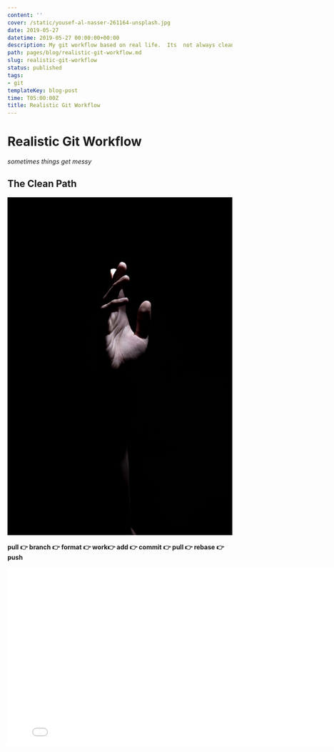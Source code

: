 ```yaml
---
content: ''
cover: /static/yousef-al-nasser-261164-unsplash.jpg
date: 2019-05-27
datetime: 2019-05-27 00:00:00+00:00
description: My git workflow based on real life.  Its  not always clean and simple.
path: pages/blog/realistic-git-workflow.md
slug: realistic-git-workflow
status: published
tags:
- git
templateKey: blog-post
time: T05:00:00Z
title: Realistic Git Workflow
---
```


# Realistic Git Workflow

_sometimes things get messy_

## The Clean Path

![](/akira-hojo-652732-unsplash.jpg)

**pull 👉 branch 👉 format 👉 work👉 add 👉 commit 👉 pull 👉 rebase 👉 push**

<iframe src='./clean' height=400 width=800 frameborder=None, >

### Pull

As complicated as that seems it is pretty straight forward.  When you sit down to work the first thing you do is to **pull** down the teams latest working "develop" branch from git.

    git checkout develop
    git pull

### Branch

Next create a new branch with a name that will remind you of what you are working on.  For your own sanity choose something descriptive. It is easy to get too many similar branches going and forget which branch is which.

    git checkout -b ingest_product_id_table

### Format

If you know which files in existance that you will be editing before you start work it is a good idea to format them in a commit early on to keep your working commits separate from formatting.  This will make it easier for reviewers to distinguish from your changes and formatting fixes.

If your team agrees to a consistent formatting logic, sticks to it and always remembers to run the linting/fixing tools you should not have anything to  change.  But thats not what this post is about, its about the real world.  People forget to run linters, some don't care, some may not even be aware of the teams formatting guidelines.  Talk to your team about these things and get on the same page.

I care about formatting, we all should.  We want to put out the best work we can in  our craft.  Realistically though I dont really care about nit picky stuff, I just want things consistant so that it makes things easier to read without me taking the time to swap  out quotes, and fix line spacing. I want a tool to do it for me, and when that tool runs I dont want it mixing in the same commit as my work.

    black .
    git add .
    git commit -m "FIX formatted with black"

### Work

Make your changes to your code, test them, document them, clean it up, do what you do best.

### add and commit

Next you will need to stage files that have changed for commit, and commit them.  This can be done in stages to make it clear what the progression was to finish the task you were assigned.

**add all files**

        git add .

**add a single file**

    git add "path/to/myfile.ext"

**one line commit message**

Here make sure that you create clear messages so that others know.  There are whole posts out there showing how to better write clear commit messages and why you should, check out those posts for more information.

    git commit -m "FEAT ingested product id table on pipeline"

**multi-line commit message**

If you want some more information in your commit message run `git commit` without `-m` and it will pop you into your configured git editor, which is vim by default.

### Super quick vim primer

By default when you run `git commit` you will pop into a vim editor and may want to throw your keyboard before you figure out exactly how to get out of the damn thing.  First type `i` to insert text.  Type out your commit message. Then hit `esc` followed by `:x`.  This is the most basic things you need, and will get you through a commit message.  Vim is a whole topic on its own.

### Integrate your changes

Now that you have made your changes and commited them its time to integrate them into the codebase so that everyone else can see them.  It is likely that time has gone by, and others have made changes to the codebase since you have, so you will want to pull those down first then switch back to your branch.

    git checkout develop
    git pull
    git checkout ingest_product_id_table

Now you have the latest code changes and your work locally.  I prefer to rebase my work with the develop branch, pretending that I started my work after all of the other changes had occurred.  You can choose to merge, but I prefer not to have the extra merge commits in my PR.

    git rebase develop

### push

Now its time to push out to the remote repository and create your PR.

    git push --set-upstream ingest_product_id_table

Open your repository in your web browser and you should see that you have just pushed to a new branch and a  button to open a Pull Request (PR).

### Your Not Done yet

Opening a PR is not a done deal, it starts the conversation to get your code approved to be merged into the develop or main branch.  Your approver may have an idea to clean it up to make it more readable/maintainable, or something to make it more performant.  Remember that a second set of eyes sometimes has a new set of clarity that you do not as you have seen the work from start to end.  At this point they may request changes, discussion, or choose to accept and merge it in.

## Realistically

_We all hit some pitfalls along the way_

![](/ian-espinosa-177961-unsplash.jpg)

Things get dirty, the clean path is not always the path that is taken, but with git we can clean up our mess and make it look that way.

## I started working from main/develop before branching

_Pitfall #1_

This is my most common pitfall.  I get really excited to start work and jump right in.  Then when I go to make some commits I see that `main` branch staring me right in the face from my bash prompt.

**stash those changes away**

    git stash
    git checkout -b feature_branch
    git stash pop

**want to see what changes you have stashed away**

    git stash list

## I committed to the wrong branch

_Pitfall #2_

**Create a new branch**
_Solution #1_

It is common that I just forget to switch from the main/develop branch into my feature branch before starting work. You will first need to look at your `git log` and determine how many commits to go back or a git hash to go back to.


**CAUTION** `git reset --hard` will kill changes and you will never get them back if you did not first put them somewhere.  I myself have been burned by this command, there is no recovering from a **hard** reset.


    git log
    # note commit hash or ~n to go back to
    git branch feature_branch
    git reset --hard HEAD ~3
    # or
    git reset --hard a1b2c4d4

**Move to an Existing Branch**

Sometimes when juggling many different features we are in the middle of several branches and forget to switch between them.  If its the case that you already have a `feature_branch` for the feature that you are working on, you can use this solution.

    git status
    # note current_branch
    git checkout feature_branch
    git merge current_branch
    git reset --hard HEAD ~3
    # or
    git reset --hard a1b2c4d4


## Another feature was complete before mine
_pitfall #3_

This can be a big matter of preference of how to deal with this just google `merge` vs `rebase`.  For this particular pitfall I prefer to **`rebase`**.  When you look at the git log and commit history it will appear as if you made your changes after everyone else made theirs.  I do this to clean up the PR and make it easier for the approver to read.  There will be less merge commits, and less history to try to understand.

**Before pushing to the remote repository**

```bash
git fetch --all
# or
git checkout develop
git pull
git checkout feature_branch
# then
git rebase develop
```

**if its your first rodeo** or you are unsure how the rebase will go you can create a safty branch.

```bash
git branch saftey_feature_branch
git fetch --all
git rebase develop
git branch -D safety_feature_branch # deletes safety_feature_branch
```